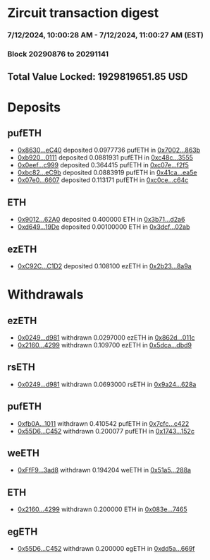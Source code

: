 # Zircuit transaction digest
### 7/12/2024, 10:00:28 AM - 7/12/2024, 11:00:27 AM (EST)
### Block 20290876 to 20291141

## Total Value Locked: 1929819651.85 USD

# Deposits
## pufETH
- [0x8630...eC40](https://etherscan.io/address/0x86308e53F8015a0c4e139c5Fc43200FCba93eC40) deposited 0.0977736 pufETH in [0x7002...863b](https://etherscan.io/tx/0x86308e53F8015a0c4e139c5Fc43200FCba93eC40)
- [0xb920...0111](https://etherscan.io/address/0xb920194b6596DB1c38f21dFdDd80d44069350111) deposited 0.0881931 pufETH in [0xc48c...3555](https://etherscan.io/tx/0xb920194b6596DB1c38f21dFdDd80d44069350111)
- [0x0eef...c999](https://etherscan.io/address/0x0eef94cD1d9c88d2eabF37537137dd4924B3c999) deposited 0.364415 pufETH in [0xc07e...f2f5](https://etherscan.io/tx/0x0eef94cD1d9c88d2eabF37537137dd4924B3c999)
- [0xbc82...eC9b](https://etherscan.io/address/0xbc823dD9D9ab05A7B54061eb4bBA1650811beC9b) deposited 0.0883919 pufETH in [0x41ca...ea5e](https://etherscan.io/tx/0xbc823dD9D9ab05A7B54061eb4bBA1650811beC9b)
- [0x07e0...6607](https://etherscan.io/address/0x07e0403f796CD27736AD9D3755f1480055466607) deposited 0.113171 pufETH in [0xc0ce...c64c](https://etherscan.io/tx/0x07e0403f796CD27736AD9D3755f1480055466607)
## ETH
- [0x9012...62A0](https://etherscan.io/address/0x9012aF59699dE067F7aC3316b3c37Ad8De3362A0) deposited 0.400000 ETH in [0x3b71...d2a6](https://etherscan.io/tx/0x9012aF59699dE067F7aC3316b3c37Ad8De3362A0)
- [0xd649...19De](https://etherscan.io/address/0xd649399FBD0d8CDE0B84bf6e47b64a0C364119De) deposited 0.00100000 ETH in [0x3dcf...02ab](https://etherscan.io/tx/0xd649399FBD0d8CDE0B84bf6e47b64a0C364119De)
## ezETH
- [0xC92C...C1D2](https://etherscan.io/address/0xC92C1d26e680699Efb7D72ac40f1DAae3d4DC1D2) deposited 0.108100 ezETH in [0x2b23...8a9a](https://etherscan.io/tx/0xC92C1d26e680699Efb7D72ac40f1DAae3d4DC1D2)
# Withdrawals
## ezETH
- [0x0249...d981](https://etherscan.io/address/0x02495D034b0E9d669d309C11D0D5d9281fBfd981) withdrawn 0.0297000 ezETH in [0x862d...011c](https://etherscan.io/tx/0x02495D034b0E9d669d309C11D0D5d9281fBfd981)
- [0x2160...4299](https://etherscan.io/address/0x21606eE18fc1c9B398c25f56e98E6035ab434299) withdrawn 0.109700 ezETH in [0x5dca...dbd9](https://etherscan.io/tx/0x21606eE18fc1c9B398c25f56e98E6035ab434299)
## rsETH
- [0x0249...d981](https://etherscan.io/address/0x02495D034b0E9d669d309C11D0D5d9281fBfd981) withdrawn 0.0693000 rsETH in [0x9a24...628a](https://etherscan.io/tx/0x02495D034b0E9d669d309C11D0D5d9281fBfd981)
## pufETH
- [0xfb0A...1011](https://etherscan.io/address/0xfb0Ac2412169bf1F2B9267a9d17F7B86Da641011) withdrawn 0.410542 pufETH in [0x7cfc...c422](https://etherscan.io/tx/0xfb0Ac2412169bf1F2B9267a9d17F7B86Da641011)
- [0x55D6...C452](https://etherscan.io/address/0x55D647550Ac4DEE50E00edF13Debee5404f4C452) withdrawn 0.200077 pufETH in [0x1743...152c](https://etherscan.io/tx/0x55D647550Ac4DEE50E00edF13Debee5404f4C452)
## weETH
- [0xFfF9...3ad8](https://etherscan.io/address/0xFfF9E8387F6Ea2073D1C38b9571FE4aA55fd3ad8) withdrawn 0.194204 weETH in [0x51a5...288a](https://etherscan.io/tx/0xFfF9E8387F6Ea2073D1C38b9571FE4aA55fd3ad8)
## ETH
- [0x2160...4299](https://etherscan.io/address/0x21606eE18fc1c9B398c25f56e98E6035ab434299) withdrawn 0.200000 ETH in [0x083e...7465](https://etherscan.io/tx/0x21606eE18fc1c9B398c25f56e98E6035ab434299)
## egETH
- [0x55D6...C452](https://etherscan.io/address/0x55D647550Ac4DEE50E00edF13Debee5404f4C452) withdrawn 0.200000 egETH in [0xdd5a...669f](https://etherscan.io/tx/0x55D647550Ac4DEE50E00edF13Debee5404f4C452)
